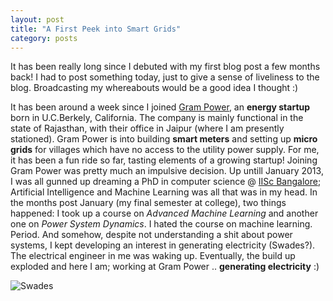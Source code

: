 ```yaml
---
layout: post
title: "A First Peek into Smart Grids"
category: posts
---
```


It has been really long since I debuted with my first blog post a few months back! I had to post something today, just to give a sense of liveliness to the blog. Broadcasting my whereabouts would be a good idea I thought :)

It has been around a week since I joined [Gram Power](http://www.grampower.com), an **energy startup** born in U.C.Berkely, California. The company is mainly functional in the state of Rajasthan, with their office in Jaipur (where I am presently stationed). Gram Power is into building **smart meters** and setting up **micro grids** for villages which have no access to the utility power supply. For me, it has been a fun ride so far, tasting elements of a growing startup! Joining Gram Power was pretty much an impulsive decision. Up untill January 2013, I was all gunned up dreaming a PhD in computer science @ [IISc Bangalore](http://www.iisc.ernet.in); Artificial Intelligence and Machine Learning was all that was in my head. In the months post January (my final semester at college), two things happened: I took up a course on *Advanced Machine Learning* and another one on *Power System Dynamics*. I hated the course on machine learning. Period. And somehow, despite not understanding a shit about power systems, I kept developing an interest in generating electricity (Swades?). The electrical engineer in me was waking up. Eventually, the build up exploded and here I am; working at Gram Power .. **generating electricity** :)

![Swades]({{site.url}}/img/swades.jpg)
